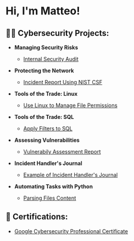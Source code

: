<h1>Hi, I'm Matteo! <br/>

<h2>👨‍💻 Cybersecurity Projects:</h2>

- <b>Managing Security Risks</b>
  - [Internal Security Audit](https://github.com/arnius88/InternalAudit)

- <b>Protecting the Network</b>
  - [Incident Report Using NIST CSF](https://github.com/arnius88/IncidentReport)

- <b>Tools of the Trade: Linux</b>
  - [Use Linux to Manage File Permissions](https://github.com/arnius88/LinuxPermissions)

- <b>Tools of the Trade: SQL</b>
  - [Apply Filters to SQL](https://github.com/arnius88/SQLFilters)

- <b>Assessing Vulnerabilities</b>
  - [Vulnerabily Assessment Report](https://github.com/arnius88/VulnerabilityAssessment)
    
- <b>Incident Handler's Journal</b>
  - [Example of Incident Handler's Journal](https://github.com/arnius88/IncidentJournal)

- <b>Automating Tasks with Python</b>
  - [Parsing Files Content](https://github.com/arnius88/PythonParsing)
 


<h2>📃 Certifications:</h2>

  - [Google Cybersecurity Professional Certificate](https://drive.google.com/file/d/1SXimlyRSZp9KUcNiuj_ICkX4kaNYsEks/view?usp=sharing)

<!--
<h2> 🤳 Connect with me:</h2>

[<img align="left" alt="JoshMadakor | YouTube" width="22px" src="https://cdn.jsdelivr.net/npm/simple-icons@v3/icons/youtube.svg" />][youtube]
[<img align="left" alt="JoshMadakor | Twitter" width="22px" src="https://cdn.jsdelivr.net/npm/simple-icons@v3/icons/twitter.svg" />][twitter]
[<img align="left" alt="JoshMadakor | LinkedIn" width="22px" src="https://cdn.jsdelivr.net/npm/simple-icons@v3/icons/linkedin.svg" />][linkedin]
[<img align="left" alt="JoshMadakor | Instagram" width="22px" src="https://cdn.jsdelivr.net/npm/simple-icons@v3/icons/instagram.svg" />][instagram]

[instagram]: https://www.instagram.com//
[linkedin]: https://linkedin.com/in/

Here are some ideas to get you started:

- 🔭 I’m currently working on ...
- 🌱 I’m currently learning ...
- 👯 I’m looking to collaborate on ...
- 🤔 I’m looking for help with ...
- 💬 Ask me about ...
- 📫 How to reach me: ...
- 😄 Pronouns: ...
- ⚡ Fun fact: ...
-->
